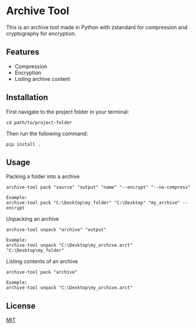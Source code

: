# Archive Tool

This is an archive tool made in Python with zstandard for compression and cryptography for encryption.

## Features

- Compression
- Encryption
- Listing archive content

## Installation

First navigate to the project folder in your terminal:

```
cd path/to/project-folder
```

Then run the following command:

```
pip install .
```

## Usage

Packing a folder into a archive

```
archive-tool pack "source" "output" "name" "--encrypt" "--no-compress"

Example:
archive-tool pack "C:\Desktop\my_folder" "C:\Desktop" "my_archive" --encrypt
```

Unpacking an archive

```
archive-tool unpack "archive" "output"

Example:
archive-tool unpack "C:\Desktop\my_archive.arct" "C:\Desktop\my_folder"
```

Listing contents of an archive

```
archive-tool pack "archive"

Example:
archive-tool unpack "C:\Desktop\my_archive.arct"
```

## License

[MIT](https://choosealicense.com/licenses/mit/)
